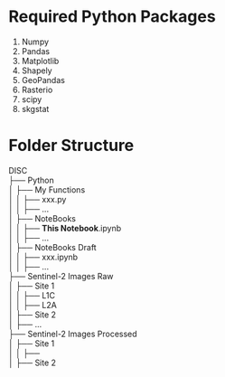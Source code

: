 # Required Python Packages
1. Numpy
2. Pandas
3. Matplotlib
4. Shapely
5. GeoPandas
6. Rasterio
7. scipy
8. skgstat

# Folder Structure
DISC  
├── Python  
│   ├── My Functions  
│   │   ├── xxx.py  
│   │   ├── ...  
│   ├── NoteBooks  
│   │   ├── **This Notebook**.ipynb  
│   │   ├── ...  
│   ├── NoteBooks Draft  
│   │   ├── xxx.ipynb  
│   │   ├── ...  
├── Sentinel-2 Images Raw  
│   ├── Site 1  
│   │   ├── L1C  
│   │   ├── L2A  
│   ├── Site 2  
│   ├── ...  
├── Sentinel-2 Images Processed  
│   ├── Site 1  
│   │   ├──   
│   ├── Site 2  